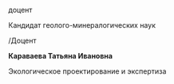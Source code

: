 доцент

Кандидат геолого-минералогических наук

/Доцент

**Караваева Татьяна Ивановна**

Экологическое проектирование и экспертиза